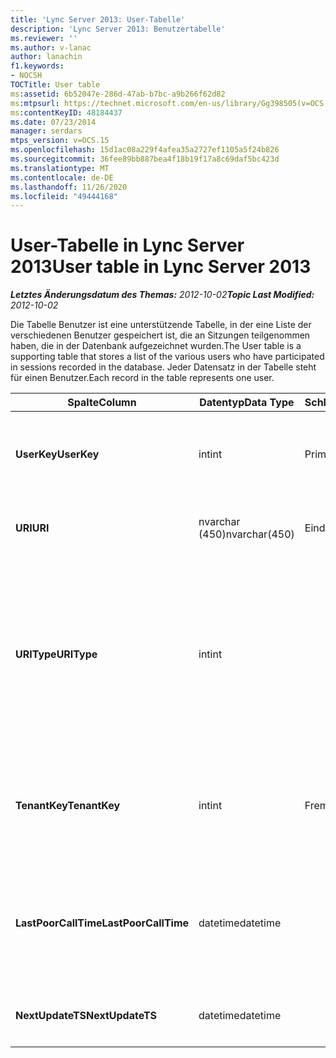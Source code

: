 ```yaml
---
title: 'Lync Server 2013: User-Tabelle'
description: 'Lync Server 2013: Benutzertabelle'
ms.reviewer: ''
ms.author: v-lanac
author: lanachin
f1.keywords:
- NOCSH
TOCTitle: User table
ms:assetid: 6b52047e-286d-47ab-b7bc-a9b266f62d82
ms:mtpsurl: https://technet.microsoft.com/en-us/library/Gg398505(v=OCS.15)
ms:contentKeyID: 48184437
ms.date: 07/23/2014
manager: serdars
mtps_version: v=OCS.15
ms.openlocfilehash: 15d1ac08a229f4afea35a2727ef1105a5f24b826
ms.sourcegitcommit: 36fee89bb887bea4f18b19f17a8c69daf5bc423d
ms.translationtype: MT
ms.contentlocale: de-DE
ms.lasthandoff: 11/26/2020
ms.locfileid: "49444168"
---
```

# <a name="user-table-in-lync-server-2013"></a><span data-ttu-id="3b840-103">User-Tabelle in Lync Server 2013</span><span class="sxs-lookup"><span data-stu-id="3b840-103">User table in Lync Server 2013</span></span>

<div data-xmlns="http://www.w3.org/1999/xhtml">

<div class="topic" data-xmlns="http://www.w3.org/1999/xhtml" data-msxsl="urn:schemas-microsoft-com:xslt" data-cs="https://msdn.microsoft.com/">

<div data-asp="https://msdn2.microsoft.com/asp">



</div>

<div id="mainSection">

<div id="mainBody"><span data-ttu-id="3b840-104">

<span> </span></span><span class="sxs-lookup"><span data-stu-id="3b840-104">

<span> </span></span></span>

<span data-ttu-id="3b840-105">_**Letztes Änderungsdatum des Themas:** 2012-10-02_</span><span class="sxs-lookup"><span data-stu-id="3b840-105">_**Topic Last Modified:** 2012-10-02_</span></span>

<span data-ttu-id="3b840-106">Die Tabelle Benutzer ist eine unterstützende Tabelle, in der eine Liste der verschiedenen Benutzer gespeichert ist, die an Sitzungen teilgenommen haben, die in der Datenbank aufgezeichnet wurden.</span><span class="sxs-lookup"><span data-stu-id="3b840-106">The User table is a supporting table that stores a list of the various users who have participated in sessions recorded in the database.</span></span> <span data-ttu-id="3b840-107">Jeder Datensatz in der Tabelle steht für einen Benutzer.</span><span class="sxs-lookup"><span data-stu-id="3b840-107">Each record in the table represents one user.</span></span>


<table>
<colgroup>
<col style="width: 25%" />
<col style="width: 25%" />
<col style="width: 25%" />
<col style="width: 25%" />
</colgroup>
<thead>
<tr class="header">
<th><span data-ttu-id="3b840-108"><strong>Spalte</strong></span><span class="sxs-lookup"><span data-stu-id="3b840-108"><strong>Column</strong></span></span></th>
<th><span data-ttu-id="3b840-109"><strong>Datentyp</strong></span><span class="sxs-lookup"><span data-stu-id="3b840-109"><strong>Data Type</strong></span></span></th>
<th><span data-ttu-id="3b840-110"><strong>Schlüssel/Index</strong></span><span class="sxs-lookup"><span data-stu-id="3b840-110"><strong>Key/Index</strong></span></span></th>
<th><span data-ttu-id="3b840-111"><strong>Details</strong></span><span class="sxs-lookup"><span data-stu-id="3b840-111"><strong>Details</strong></span></span></th>
</tr>
</thead>
<tbody>
<tr class="odd">
<td><p><span data-ttu-id="3b840-112"><strong>UserKey</strong></span><span class="sxs-lookup"><span data-stu-id="3b840-112"><strong>UserKey</strong></span></span></p></td>
<td><p><span data-ttu-id="3b840-113">int</span><span class="sxs-lookup"><span data-stu-id="3b840-113">int</span></span></p></td>
<td><p><span data-ttu-id="3b840-114">Primary</span><span class="sxs-lookup"><span data-stu-id="3b840-114">Primary</span></span></p></td>
<td><p><span data-ttu-id="3b840-115">Eindeutige Nummer, die diesen Benutzer kennzeichnet.</span><span class="sxs-lookup"><span data-stu-id="3b840-115">Unique number identifying this user.</span></span></p></td>
</tr>
<tr class="even">
<td><p><span data-ttu-id="3b840-116"><strong>URI</strong></span><span class="sxs-lookup"><span data-stu-id="3b840-116"><strong>URI</strong></span></span></p></td>
<td><p><span data-ttu-id="3b840-117">nvarchar (450)</span><span class="sxs-lookup"><span data-stu-id="3b840-117">nvarchar(450)</span></span></p></td>
<td><p><span data-ttu-id="3b840-118">Eindeutigen</span><span class="sxs-lookup"><span data-stu-id="3b840-118">Unique</span></span></p></td>
<td><p><span data-ttu-id="3b840-119">URI-Zeichenfolge.</span><span class="sxs-lookup"><span data-stu-id="3b840-119">URI string.</span></span></p></td>
</tr>
<tr class="odd">
<td><p><span data-ttu-id="3b840-120"><strong>URIType</strong></span><span class="sxs-lookup"><span data-stu-id="3b840-120"><strong>URIType</strong></span></span></p></td>
<td><p><span data-ttu-id="3b840-121">int</span><span class="sxs-lookup"><span data-stu-id="3b840-121">int</span></span></p></td>
<td></td>
<td><p><span data-ttu-id="3b840-122">1 ist ein Unbekannter URI-Typ.</span><span class="sxs-lookup"><span data-stu-id="3b840-122">1 is unknown URI type.</span></span></p>
<p><span data-ttu-id="3b840-123">2 ist ein Benutzer-URI.</span><span class="sxs-lookup"><span data-stu-id="3b840-123">2 is user URI.</span></span></p>
<p><span data-ttu-id="3b840-124">4 ist Konferenz-URI.</span><span class="sxs-lookup"><span data-stu-id="3b840-124">4 is conference URI.</span></span></p>
<p><span data-ttu-id="3b840-125">8 ist ein Telefon-URI.</span><span class="sxs-lookup"><span data-stu-id="3b840-125">8 is phone URI.</span></span></p></td>
</tr>
<tr class="even">
<td><p><span data-ttu-id="3b840-126"><strong>TenantKey</strong></span><span class="sxs-lookup"><span data-stu-id="3b840-126"><strong>TenantKey</strong></span></span></p></td>
<td><p><span data-ttu-id="3b840-127">int</span><span class="sxs-lookup"><span data-stu-id="3b840-127">int</span></span></p></td>
<td><p><span data-ttu-id="3b840-128">Fremd</span><span class="sxs-lookup"><span data-stu-id="3b840-128">Foreign</span></span></p></td>
<td><p><span data-ttu-id="3b840-129">Der Mandant des Benutzers, auf den die Mandantentabelle verweist.</span><span class="sxs-lookup"><span data-stu-id="3b840-129">Tenant of the user, referenced from tenant table.</span></span></p></td>
</tr>
<tr class="odd">
<td><p><span data-ttu-id="3b840-130"><strong>LastPoorCallTime</strong></span><span class="sxs-lookup"><span data-stu-id="3b840-130"><strong>LastPoorCallTime</strong></span></span></p></td>
<td><p><span data-ttu-id="3b840-131">datetime</span><span class="sxs-lookup"><span data-stu-id="3b840-131">datetime</span></span></p></td>
<td></td>
<td><p><span data-ttu-id="3b840-132">Letzter Zeitstempel, wenn der Benutzer einen schlechten Audioanruf hatte.</span><span class="sxs-lookup"><span data-stu-id="3b840-132">Latest time stamp when the user had a poor audio call.</span></span></p></td>
</tr>
<tr class="even">
<td><p><span data-ttu-id="3b840-133"><strong>NextUpdateTS</strong></span><span class="sxs-lookup"><span data-stu-id="3b840-133"><strong>NextUpdateTS</strong></span></span></p></td>
<td><p><span data-ttu-id="3b840-134">datetime</span><span class="sxs-lookup"><span data-stu-id="3b840-134">datetime</span></span></p></td>
<td></td>
<td><p><span data-ttu-id="3b840-135">Nur für interne Verwendung.</span><span class="sxs-lookup"><span data-stu-id="3b840-135">For internal use only.</span></span></p></td>
</tr>
</tbody>
</table><span data-ttu-id="3b840-136">


</div>

<span> </span>

</div>

</div>

</span><span class="sxs-lookup"><span data-stu-id="3b840-136">


</div>

<span> </span>

</div>

</div>

</span></span></div>

